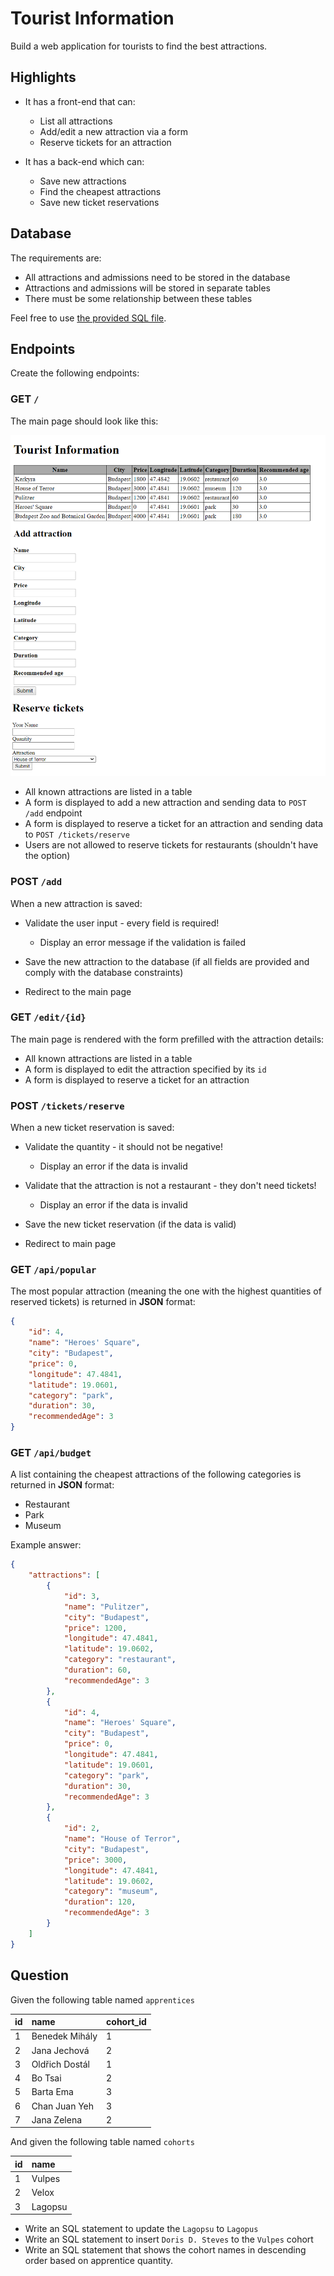 # Tourist Information

Build a web application for tourists to find the best attractions.

## Highlights

- It has a front-end that can:

  - List all attractions
  - Add/edit a new attraction via a form
  - Reserve tickets for an attraction

- It has a back-end which can:

  - Save new attractions
  - Find the cheapest attractions
  - Save new ticket reservations

## Database

The requirements are:

- All attractions and admissions need to be stored in the database
- Attractions and admissions will be stored in separate tables
- There must be some relationship between these tables

Feel free to use [the provided SQL file](assets/backend-attractions.sql).

## Endpoints

Create the following endpoints:

### GET `/`

The main page should look like this:

![main](assets/backend-main.png)

- All known attractions are listed in a table
- A form is displayed to add a new attraction and sending data to `POST /add` endpoint
- A form is displayed to reserve a ticket for an attraction and sending data to `POST /tickets/reserve`
- Users are not allowed to reserve tickets for restaurants (shouldn't have the option)

### POST `/add`

When a new attraction is saved:

- Validate the user input - every field is required!

  - Display an error message if the validation is failed

- Save the new attraction to the database (if all fields are provided and 
comply with the database constraints)

- Redirect to the main page

### GET `/edit/{id}`

The main page is rendered with the form prefilled with the attraction details:

- All known attractions are listed in a table
- A form is displayed to edit the attraction specified by its `id`
- A form is displayed to reserve a ticket for an attraction

### POST `/tickets/reserve`

When a new ticket reservation is saved:

- Validate the quantity - it should not be negative!

  - Display an error if the data is invalid

- Validate that the attraction is not a restaurant - they don't need tickets!

  - Display an error if the data is invalid

- Save the new ticket reservation (if the data is valid)

- Redirect to main page

### GET `/api/popular`

The most popular attraction (meaning the one with the 
highest quantities of reserved tickets) is returned in **JSON** format:

```json
{
    "id": 4,
    "name": "Heroes' Square",
    "city": "Budapest",
    "price": 0,
    "longitude": 47.4841,
    "latitude": 19.0601,
    "category": "park",
    "duration": 30,
    "recommendedAge": 3
}
```

### GET `/api/budget`

A list containing the cheapest attractions of the following categories is
returned in **JSON** format:

- Restaurant
- Park
- Museum

Example answer:

```json
{
    "attractions": [
        {
            "id": 3,
            "name": "Pulitzer",
            "city": "Budapest",
            "price": 1200,
            "longitude": 47.4841,
            "latitude": 19.0602,
            "category": "restaurant",
            "duration": 60,
            "recommendedAge": 3
        },
        {
            "id": 4,
            "name": "Heroes' Square",
            "city": "Budapest",
            "price": 0,
            "longitude": 47.4841,
            "latitude": 19.0601,
            "category": "park",
            "duration": 30,
            "recommendedAge": 3
        },
        {
            "id": 2,
            "name": "House of Terror",
            "city": "Budapest",
            "price": 3000,
            "longitude": 47.4841,
            "latitude": 19.0602,
            "category": "museum",
            "duration": 120,
            "recommendedAge": 3
        }
    ]
}
```

## Question

Given the following table named `apprentices`

| id | name           | cohort_id |
|:---|:---------------|:----------|
| 1  | Benedek Mihály | 1         |
| 2  | Jana Jechová   | 2         |
| 3  | Oldřich Dostál | 1         |
| 4  | Bo Tsai        | 2         |
| 5  | Barta Ema      | 3         |
| 6  | Chan Juan Yeh  | 3         |
| 7  | Jana Zelena    | 2         |

And given the following table named `cohorts`

| id | name    |
|----|:--------|
| 1  | Vulpes  |
| 2  | Velox   |
| 3  | Lagopsu |

- Write an SQL statement to update the `Lagopsu` to `Lagopus`
- Write an SQL statement to insert `Doris D. Steves` to the `Vulpes` cohort
- Write an SQL statement that shows the cohort names in descending order based on apprentice quantity.
	